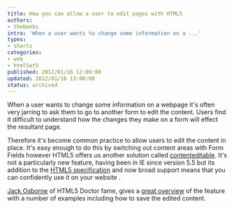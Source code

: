 ```yaml
---
title: How you can allow a user to edit pages with HTML5
authors:
- thebeebs
intro: 'When a user wants to change some information on a ...'
types:
- shorts
categories:
- web
- html5at5
published: 2012/01/16 12:00:00
updated: 2012/01/16 13:00:00
status: archived
---
```


When a user wants to change some information on a webpage it's often very jarring to ask them to go to another form to edit the content. Users find it difficult to understand how the changes they make on a form will effect the resultant page.<p>Therefore it's become common practice to allow users to edit the content in place. It's easy enough to do this by switching out content areas with Form Fields however HTML5 offers us another solution called [contenteditable](http://www.w3.org/TR/html5/editing.html#contenteditable). It's not a particularly new feature, having been in IE since version 5.5 but its addition to the [HTML5 specification](http://www.w3.org/TR/html5/editing.html#contenteditable) and now broad support means that you can confidently use it on your website .

[Jack Osborne](http://www.twitter.com/jackosborne) of HTML5 Doctor fame, gives a [great overview](http://html5doctor.com/the-contenteditable-attribute/) of the feature with a number of examples including how to save the edited content.
</p>